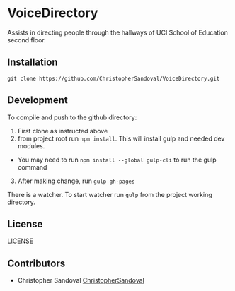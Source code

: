 # VoiceDirectory

Assists in directing people through the hallways of UCI School of Education second floor. 

## Installation

```
git clone https://github.com/ChristopherSandoval/VoiceDirectory.git
```

## Development 

To compile and push to the github directory:

1. First clone as instructed above
2. from project root run `npm install`. This will install gulp and needed dev modules.
  - You may need to run `npm install --global gulp-cli` to run the gulp command
3. After making change, run `gulp gh-pages`

There is a watcher. To start watcher run `gulp` from the project working directory. 

## License

[LICENSE](LICENSE)

## Contributors

- Christopher Sandoval [ChristopherSandoval](https://github.com/ChristopherSandoval)
